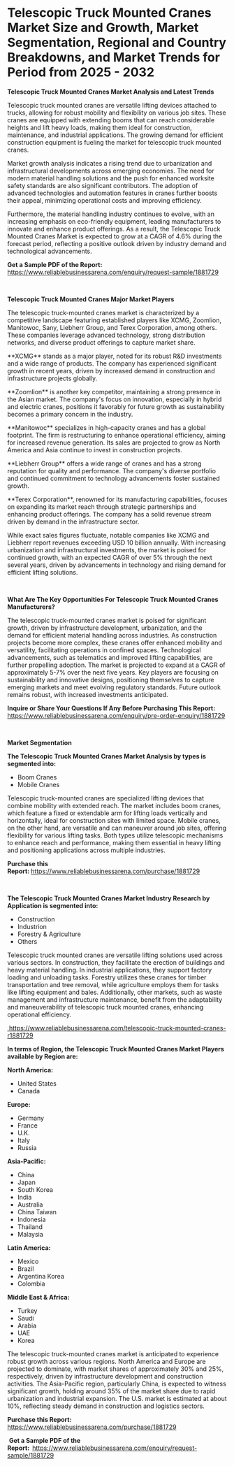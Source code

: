 <p><h1>Telescopic Truck Mounted Cranes Market Size and Growth, Market Segmentation, Regional and Country Breakdowns, and Market Trends for Period from 2025 -  2032</h1></p><p><strong>Telescopic Truck Mounted Cranes Market Analysis and Latest Trends</strong></p>
<p><p>Telescopic truck mounted cranes are versatile lifting devices attached to trucks, allowing for robust mobility and flexibility on various job sites. These cranes are equipped with extending booms that can reach considerable heights and lift heavy loads, making them ideal for construction, maintenance, and industrial applications. The growing demand for efficient construction equipment is fueling the market for telescopic truck mounted cranes.</p><p>Market growth analysis indicates a rising trend due to urbanization and infrastructural developments across emerging economies. The need for modern material handling solutions and the push for enhanced worksite safety standards are also significant contributors. The adoption of advanced technologies and automation features in cranes further boosts their appeal, minimizing operational costs and improving efficiency.</p><p>Furthermore, the material handling industry continues to evolve, with an increasing emphasis on eco-friendly equipment, leading manufacturers to innovate and enhance product offerings. As a result, the Telescopic Truck Mounted Cranes Market is expected to grow at a CAGR of 4.6% during the forecast period, reflecting a positive outlook driven by industry demand and technological advancements.</p></p>
<p><strong>Get a Sample PDF of the Report:&nbsp;</strong> <a href="https://www.reliablebusinessarena.com/enquiry/request-sample/1881729?utm_campaign=3569&utm_medium=2&utm_source=Github&utm_content=ia&utm_term=12042025&utm_id=telescopic-truck-mounted-cranes">https://www.reliablebusinessarena.com/enquiry/request-sample/1881729</a></p>
<p>&nbsp;</p>
<p><strong>Telescopic Truck Mounted Cranes Major Market Players</strong></p>
<p><p>The telescopic truck-mounted cranes market is characterized by a competitive landscape featuring established players like XCMG, Zoomlion, Manitowoc, Sany, Liebherr Group, and Terex Corporation, among others. These companies leverage advanced technology, strong distribution networks, and diverse product offerings to capture market share.</p><p>**XCMG** stands as a major player, noted for its robust R&D investments and a wide range of products. The company has experienced significant growth in recent years, driven by increased demand in construction and infrastructure projects globally. </p><p>**Zoomlion** is another key competitor, maintaining a strong presence in the Asian market. The company's focus on innovation, especially in hybrid and electric cranes, positions it favorably for future growth as sustainability becomes a primary concern in the industry.</p><p>**Manitowoc** specializes in high-capacity cranes and has a global footprint. The firm is restructuring to enhance operational efficiency, aiming for increased revenue generation. Its sales are projected to grow as North America and Asia continue to invest in construction projects.</p><p>**Liebherr Group** offers a wide range of cranes and has a strong reputation for quality and performance. The company's diverse portfolio and continued commitment to technology advancements foster sustained growth.</p><p>**Terex Corporation**, renowned for its manufacturing capabilities, focuses on expanding its market reach through strategic partnerships and enhancing product offerings. The company has a solid revenue stream driven by demand in the infrastructure sector.</p><p>While exact sales figures fluctuate, notable companies like XCMG and Liebherr report revenues exceeding USD 10 billion annually. With increasing urbanization and infrastructural investments, the market is poised for continued growth, with an expected CAGR of over 5% through the next several years, driven by advancements in technology and rising demand for efficient lifting solutions.</p></p>
<p>&nbsp;</p>
<p><strong>What Are The Key Opportunities For Telescopic Truck Mounted Cranes Manufacturers?</strong></p>
<p><p>The telescopic truck-mounted cranes market is poised for significant growth, driven by infrastructure development, urbanization, and the demand for efficient material handling across industries. As construction projects become more complex, these cranes offer enhanced mobility and versatility, facilitating operations in confined spaces. Technological advancements, such as telematics and improved lifting capabilities, are further propelling adoption. The market is projected to expand at a CAGR of approximately 5-7% over the next five years. Key players are focusing on sustainability and innovative designs, positioning themselves to capture emerging markets and meet evolving regulatory standards. Future outlook remains robust, with increased investments anticipated.</p></p>
<p><strong>Inquire or Share Your Questions If Any Before Purchasing This Report:</strong> <a href="https://www.reliablebusinessarena.com/enquiry/pre-order-enquiry/1881729?utm_campaign=3569&utm_medium=2&utm_source=Github&utm_content=ia&utm_term=12042025&utm_id=telescopic-truck-mounted-cranes">https://www.reliablebusinessarena.com/enquiry/pre-order-enquiry/1881729</a></p>
<p>&nbsp;</p>
<p><strong>Market Segmentation</strong></p>
<p><strong>The Telescopic Truck Mounted Cranes Market Analysis by types is segmented into:</strong></p>
<p><ul><li>Boom Cranes</li><li>Mobile Cranes</li></ul></p>
<p><p>Telescopic truck-mounted cranes are specialized lifting devices that combine mobility with extended reach. The market includes boom cranes, which feature a fixed or extendable arm for lifting loads vertically and horizontally, ideal for construction sites with limited space. Mobile cranes, on the other hand, are versatile and can maneuver around job sites, offering flexibility for various lifting tasks. Both types utilize telescopic mechanisms to enhance reach and performance, making them essential in heavy lifting and positioning applications across multiple industries.</p></p>
<p><strong>Purchase this Report:&nbsp;</strong><a href="https://www.reliablebusinessarena.com/purchase/1881729?utm_campaign=3569&utm_medium=2&utm_source=Github&utm_content=ia&utm_term=12042025&utm_id=telescopic-truck-mounted-cranes">https://www.reliablebusinessarena.com/purchase/1881729</a></p>
<p>&nbsp;</p>
<p><strong>The Telescopic Truck Mounted Cranes Market Industry Research by Application is segmented into:</strong></p>
<p><ul><li>Construction</li><li>Industrion</li><li>Forestry & Agriculture</li><li>Others</li></ul></p>
<p><p>Telescopic truck mounted cranes are versatile lifting solutions used across various sectors. In construction, they facilitate the erection of buildings and heavy material handling. In industrial applications, they support factory loading and unloading tasks. Forestry utilizes these cranes for timber transportation and tree removal, while agriculture employs them for tasks like lifting equipment and bales. Additionally, other markets, such as waste management and infrastructure maintenance, benefit from the adaptability and maneuverability of telescopic truck mounted cranes, enhancing operational efficiency.</p></p>
<p><a href="https://www.reliablebusinessarena.com/telescopic-truck-mounted-cranes-r1881729?utm_campaign=3569&utm_medium=2&utm_source=Github&utm_content=ia&utm_term=12042025&utm_id=telescopic-truck-mounted-cranes">&nbsp;https://www.reliablebusinessarena.com/telescopic-truck-mounted-cranes-r1881729</a></p>
<p><strong>In terms of Region, the Telescopic Truck Mounted Cranes Market Players available by Region are:</strong></p>
<p>
    <p> <strong> North America: </strong>
        <ul>
            <li>United States</li>
            <li>Canada</li>
        </ul>
        </p> 
    <p> <strong> Europe: </strong>
        <ul>
            <li>Germany</li>
            <li>France</li>
            <li>U.K.</li>
            <li>Italy</li>
            <li>Russia</li>
        </ul>
        </p> 
    <p> <strong> Asia-Pacific: </strong>
        <ul>
            <li>China</li>
            <li>Japan</li>
            <li>South Korea</li>
            <li>India</li>
            <li>Australia</li>
            <li>China Taiwan</li>
            <li>Indonesia</li>
            <li>Thailand</li>
            <li>Malaysia</li>
        </ul>
        </p> 
    <p> <strong> Latin America: </strong>
        <ul>
            <li>Mexico</li>
            <li>Brazil</li>
            <li>Argentina Korea</li>
            <li>Colombia</li>
        </ul>
        </p> 
    <p> <strong> Middle East & Africa: </strong>
        <ul>
            <li>Turkey</li>
            <li>Saudi</li>
            <li>Arabia</li>
            <li>UAE</li>
            <li>Korea</li>
        </ul>
    </p>
    </p>
<p><p>The telescopic truck-mounted cranes market is anticipated to experience robust growth across various regions. North America and Europe are projected to dominate, with market shares of approximately 30% and 25%, respectively, driven by infrastructure development and construction activities. The Asia-Pacific region, particularly China, is expected to witness significant growth, holding around 35% of the market share due to rapid urbanization and industrial expansion. The U.S. market is estimated at about 10%, reflecting steady demand in construction and logistics sectors.</p></p>
<p><strong>Purchase this Report: </strong><a href="https://www.reliablebusinessarena.com/purchase/1881729?utm_campaign=3569&utm_medium=2&utm_source=Github&utm_content=ia&utm_term=12042025&utm_id=telescopic-truck-mounted-cranes">https://www.reliablebusinessarena.com/purchase/1881729</a></p>
<p>&nbsp;<strong>Get a Sample PDF of the Report:&nbsp;&nbsp;</strong><a href="https://www.reliablebusinessarena.com/enquiry/request-sample/1881729?utm_campaign=3569&utm_medium=2&utm_source=Github&utm_content=ia&utm_term=12042025&utm_id=telescopic-truck-mounted-cranes">https://www.reliablebusinessarena.com/enquiry/request-sample/1881729</a></p>
<p><strong></strong></p>
<p><p></p><p></p><p></p></p>